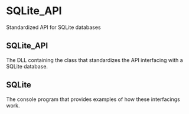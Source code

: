 # SQLite_API
Standardized API for SQLite databases

## SQLite_API
The DLL containing the class that standardizes the API interfacing with a SQLite database.

## SQLite
The console program that provides examples of how these interfacings work.